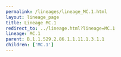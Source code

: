 ```yaml
---
permalink: /lineages/lineage_MC.1.html
layout: lineage_page
title: Lineage MC.1
redirect_to: ../lineage.html?lineage=MC.1
lineage: MC.1
parent: B.1.1.529.2.86.1.1.11.1.3.1.1
children: ['MC.1']
---
```

